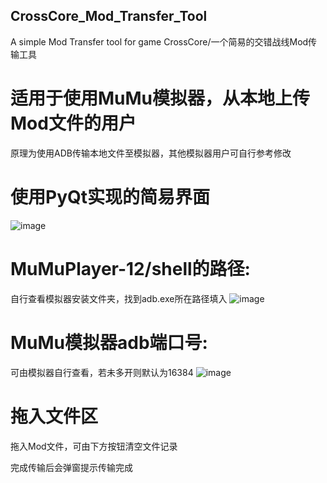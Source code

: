 ## CrossCore_Mod_Transfer_Tool
A simple Mod Transfer tool for game CrossCore/一个简易的交错战线Mod传输工具

# 适用于使用MuMu模拟器，从本地上传Mod文件的用户
原理为使用ADB传输本地文件至模拟器，其他模拟器用户可自行参考修改

# 使用PyQt实现的简易界面
![image](https://github.com/m1sift111/CrossCore_Mod_Transfer_Tool/assets/122286098/97dcae17-be00-4d27-a8f9-76ca9c647d64)
# MuMuPlayer-12/shell的路径:
自行查看模拟器安装文件夹，找到adb.exe所在路径填入
![image](https://github.com/m1sift111/CrossCore_Mod_Transfer_Tool/assets/122286098/7b13a83c-3b94-436a-acc7-bbf3a644dfc6)

# MuMu模拟器adb端口号:
可由模拟器自行查看，若未多开则默认为16384
![image](https://github.com/m1sift111/CrossCore_Mod_Transfer_Tool/assets/122286098/620f3a13-064d-4265-a431-cf58772d0ed4)

# 拖入文件区
拖入Mod文件，可由下方按钮清空文件记录

完成传输后会弹窗提示传输完成

